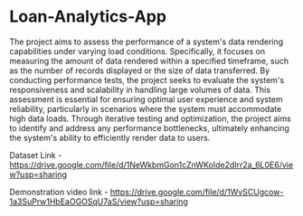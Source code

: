 # Loan-Analytics-App
The project aims to assess the performance of a system's data rendering capabilities under varying load conditions. Specifically, it focuses on measuring the amount of data rendered within a specified timeframe, such as the number of records displayed or the size of data transferred. By conducting performance tests, the project seeks to evaluate the system's responsiveness and scalability in handling large volumes of data. This assessment is essential for ensuring optimal user experience and system reliability, particularly in scenarios where the system must accommodate high data loads. Through iterative testing and optimization, the project aims to identify and address any performance bottlenecks, ultimately enhancing the system's ability to efficiently render data to users.

Dataset Link - https://drive.google.com/file/d/1NeWkbmGon1cZnWKoIde2dIrr2a_6L0E6/view?usp=sharing

Demonstration video link - https://drive.google.com/file/d/1WvSCUgcow-1a3SuPrw1HbEaOGOSqU7aS/view?usp=sharing





